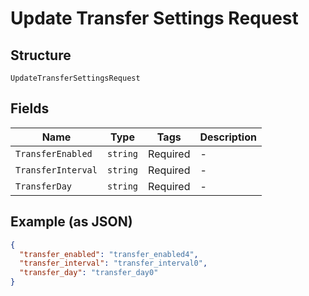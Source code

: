 
# Update Transfer Settings Request

## Structure

`UpdateTransferSettingsRequest`

## Fields

| Name | Type | Tags | Description |
|  --- | --- | --- | --- |
| `TransferEnabled` | `string` | Required | - |
| `TransferInterval` | `string` | Required | - |
| `TransferDay` | `string` | Required | - |

## Example (as JSON)

```json
{
  "transfer_enabled": "transfer_enabled4",
  "transfer_interval": "transfer_interval0",
  "transfer_day": "transfer_day0"
}
```

